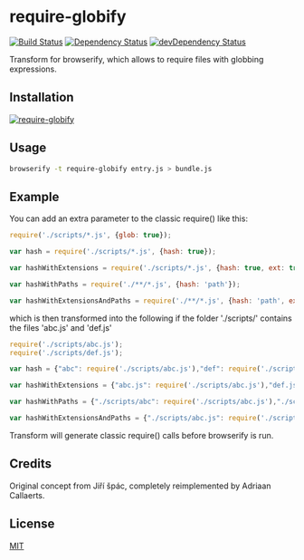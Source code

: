 require-globify
===============

[![Build Status](https://travis-ci.org/capaj/require-globify.svg?branch=develop)](https://travis-ci.org/capaj/require-globify)
[![Dependency Status](https://david-dm.org/capaj/require-globify.svg)](https://david-dm.org/capaj/require-globify) [![devDependency Status](https://david-dm.org/capaj/require-globify/dev-status.svg)](https://david-dm.org/capaj/require-globify#info=devDependencies)

Transform for browserify, which allows to require files with globbing expressions.

## Installation

[![require-globify](https://nodei.co/npm/require-globify.png?mini=true)](https://nodei.co/npm/require-globify)

## Usage

``` bash
browserify -t require-globify entry.js > bundle.js
```

## Example

You can add an extra parameter to the classic require() like this:

```javascript
require('./scripts/*.js', {glob: true});

var hash = require('./scripts/*.js', {hash: true});

var hashWithExtensions = require('./scripts/*.js', {hash: true, ext: true});

var hashWithPaths = require('./**/*.js', {hash: 'path'});

var hashWithExtensionsAndPaths = require('./**/*.js', {hash: 'path', ext: true});
```

which is then transformed into the following if the folder './scripts/' contains the files 'abc.js' and 'def.js'

```javascript
require('./scripts/abc.js');
require('./scripts/def.js');

var hash = {"abc": require('./scripts/abc.js'),"def": require('./scripts/def.js')};

var hashWithExtensions = {"abc.js": require('./scripts/abc.js'),"def.js": require('./scripts/def.js')};

var hashWithPaths = {"./scripts/abc": require('./scripts/abc.js'),"./scripts/def": require('./scripts/def.js')};

var hashWithExtensionsAndPaths = {"./scripts/abc.js": require('./scripts/abc.js'),"./scripts/def.js": require('./scripts/def.js')};
```

Transform will generate classic require() calls before browserify is run.

## Credits
Original concept from Jiří špác, completely reimplemented by Adriaan Callaerts.

## License
[MIT](http://github.com/capaj/require-globify/blob/master/LICENSE)
